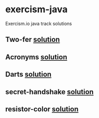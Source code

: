 # exercism-java
Exercism.io java track solutions

## Two-fer [solution](../master/two-fer)
## Acronyms [solution](../master/acronym)
## Darts [solution](../master/darts)
## secret-handshake [solution](../master/secret-handshake)
## resistor-color [solution](../master/resistor-color)

